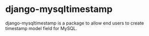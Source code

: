 # django-mysqltimestamp

django-mysqltimestamp is a package to allow end users to create timestamp model field for MySQL.